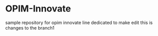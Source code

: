 # OPIM-Innovate
sample repository for opim innovate
line dedicated to make edit
this is changes to the branch1

